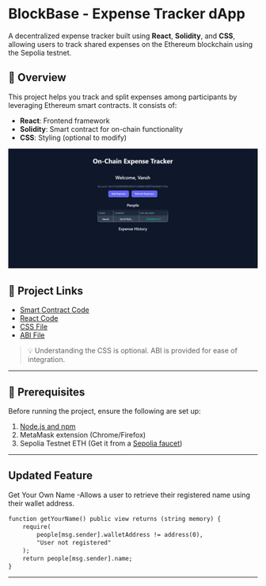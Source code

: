 # BlockBase - Expense Tracker dApp

A decentralized expense tracker built using **React**, **Solidity**, and **CSS**, allowing users to track shared expenses on the Ethereum blockchain using the Sepolia testnet.

## 🚀 Overview

This project helps you track and split expenses among participants by leveraging Ethereum smart contracts. It consists of:

- **React**: Frontend framework
- **Solidity**: Smart contract for on-chain functionality
- **CSS**: Styling (optional to modify)

![Alt text](https://github.com/sowave06/Expense_TrackerApp/blob/main/%7B3BEDBC8C-9399-4289-A676-7FE698ED2AE7%7D.png)


## 📁 Project Links

- [Smart Contract Code](https://drive.google.com/file/d/1k-6iEU_t9N0nUZYGleKm1_tq1KEcM-Xt/view?usp=share_link)
- [React Code](https://drive.google.com/file/d/1GUq_QGXZEJ13SC28TAFVBFHYJrNQqk0K/view?usp=share_link)
- [CSS File](https://drive.google.com/file/d/1SjbwH6tnLY1ppepZiJqlnT8xCt021-mr/view?usp=share_link)
- [ABI File](https://drive.google.com/file/d/1jePTtpOWQ30rOHb2e7fm6Nt_PWqHu82P/view?usp=share_link)

> 💡 Understanding the CSS is optional. ABI is provided for ease of integration.

---

## 🧰 Prerequisites

Before running the project, ensure the following are set up:

1. [Node.js and npm](https://docs.npmjs.com/downloading-and-installing-node-js-and-npm)
2. MetaMask extension (Chrome/Firefox)
3. Sepolia Testnet ETH (Get it from a [Sepolia faucet](https://sepoliafaucet.com))

---
## Updated Feature

  Get Your Own Name
  -Allows a user to retrieve their registered name using their wallet address.
```solidity
function getYourName() public view returns (string memory) {
    require(
        people[msg.sender].walletAddress != address(0),
        "User not registered"
    );
    return people[msg.sender].name;
}
```

---

